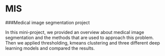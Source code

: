 # MIS
###Medical image segmentation project

In this mini-project, we provided an overview about medical image segmentation 
and the methods that are used to approach this problem.
Then we applied thresholding, kmeans clustering and three different deep learning models and compared the results.
